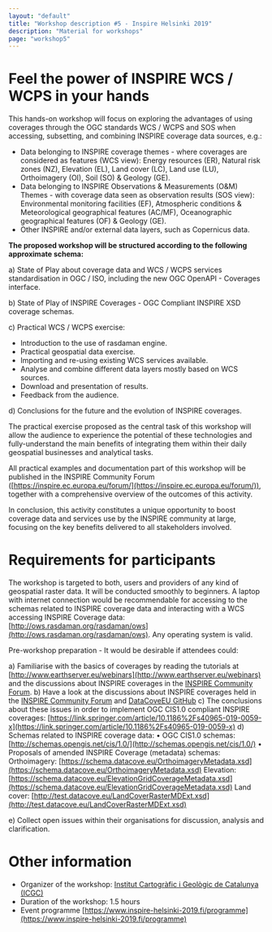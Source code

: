 ```yaml
---
layout: "default"
title: "Workshop description #5 - Inspire Helsinki 2019"
description: "Material for workshops"
page: "workshop5"
---
```

# Feel the power of INSPIRE WCS / WCPS in your hands

This hands-on workshop will focus on exploring the advantages of using coverages through the OGC standards WCS / WCPS and SOS when accessing, subsetting, and combining INSPIRE coverage data sources, e.g.: 
- Data belonging to INSPIRE coverage themes - where coverages are considered as features (WCS view): Energy resources (ER), Natural risk zones (NZ), Elevation (EL), Land cover (LC), Land use (LU), Orthoimagery (OI), Soil (SO) & Geology (GE). 
- Data belonging to INSPIRE Observations & Measurements (O&M) Themes - with coverage data seen as observation results (SOS view): Environmental monitoring facilities (EF), Atmospheric conditions & Meteorological geographical features (AC/MF), Oceanographic geographical features (OF) & Geology (GE). 
- Other INSPIRE and/or external data layers, such as Copernicus data. 
 
**The proposed workshop will be structured according to the following approximate schema:**

a) State of Play about coverage data and WCS / WCPS services standardisation in OGC / ISO, including the new OGC OpenAPI - Coverages interface. 

b) State of Play of INSPIRE Coverages - OGC Compliant INSPIRE XSD coverage schemas. 

c) Practical WCS / WCPS exercise: 
- Introduction to the use of rasdaman engine. 
- Practical geospatial data exercise. 
- Importing and re-using existing WCS services available. 
- Analyse and combine different data layers mostly based on WCS sources. 
- Download and presentation of results. 
- Feedback from the audience. 

d) Conclusions for the future and the evolution of INSPIRE coverages. 
 
The practical exercise proposed as the central task of this workshop will allow the audience to experience the potential of these technologies and fully-understand the main benefits of integrating them within their daily geospatial businesses and analytical tasks. 
 
All practical examples and documentation part of this workshop will be published in the INSPIRE Community Forum ([https://inspire.ec.europa.eu/forum/](https://inspire.ec.europa.eu/forum/)), together with a comprehensive overview of the outcomes of this activity. 
 
In conclusion, this activity constitutes a unique opportunity to boost coverage data and services use by the INSPIRE community at large, focusing on the key benefits delivered to all stakeholders involved.

# Requirements for participants

The workshop is targeted to both, users and providers of any kind of geospatial raster data. It will be conducted smoothly to beginners.
A laptop with internet connection would be recommendable for accessing to the schemas related to INSPIRE coverage data and interacting with a WCS accessing INSPIRE Coverage data: [http://ows.rasdaman.org/rasdaman/ows](http://ows.rasdaman.org/rasdaman/ows). Any operating system is valid.

Pre-workshop preparation - It would be desirable if attendees could: 
 
a) Familiarise with the basics of coverages by reading the tutorials at [http://www.earthserver.eu/webinars](http://www.earthserver.eu/webinars) and the discussions about INSPIRE coverages in the [INSPIRE Community Forum](https://inspire.ec.europa.eu/forum/). 
b) Have a look at the discussions about INSPIRE coverages held in the [INSPIRE Community Forum](https://inspire.ec.europa.eu/forum/ctags?tagarray%5B%5D=TC-Coverage&operator%5B%5D=AND) and [DataCoveEU GitHub](https://github.com/DataCoveEU/INSPIRE_Coverage/issues)
c) The conclusions about these issues in order to implement OGC CIS1.0 compliant INSPIRE coverages: [https://link.springer.com/article/10.1186%2Fs40965-019-0059-x](https://link.springer.com/article/10.1186%2Fs40965-019-0059-x)
d) Schemas related to INSPIRE coverage data:
•	OGC CIS1.0 schemas: [http://schemas.opengis.net/cis/1.0/](http://schemas.opengis.net/cis/1.0/)
•	Proposals of amended INSPIRE Coverage (metadata) schemas:
Orthoimagery: [https://schema.datacove.eu/OrthoimageryMetadata.xsd](https://schema.datacove.eu/OrthoimageryMetadata.xsd)
Elevation: [https://schema.datacove.eu/ElevationGridCoverageMetadata.xsd](https://schema.datacove.eu/ElevationGridCoverageMetadata.xsd)
Land cover: [http://test.datacove.eu/LandCoverRasterMDExt.xsd](http://test.datacove.eu/LandCoverRasterMDExt.xsd)

e) Collect open issues within their organisations for discussion, analysis and clarification. 



# Other information

* Organizer of the workshop: [Institut Cartogràfic i Geològic de Catalunya (ICGC)](http://www.icgc.cat/en/)
* Duration of the workshop: 1.5 hours
* Event programme [https://www.inspire-helsinki-2019.fi/programme](https://www.inspire-helsinki-2019.fi/programme)
